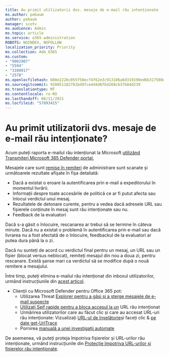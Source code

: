 ```yaml
---
title: Au primit utilizatorii dvs. mesaje de e-mail rău intenționate
ms.author: pebaum
author: pebaum
manager: scotv
ms.audience: Admin
ms.topic: article
ms.service: o365-administration
ROBOTS: NOINDEX, NOFOLLOW
localization_priority: Priority
ms.collection: Adm_O365
ms.custom:
- "9002907"
- "5594"
- "3100017"
- "2578"
ms.openlocfilehash: 608e2226c055f58ecf4f62e3c913106a6d319190ed6b317508e41514c12ba5d0
ms.sourcegitcommit: 920051182781bd97ce4d4d6fbd268cb37b84d239
ms.translationtype: MT
ms.contentlocale: ro-RO
ms.lasthandoff: 08/11/2021
ms.locfileid: "57893415"
---
```

# <a name="did-your-users-receive-malicious-email"></a>Au primit utilizatorii dvs. mesaje de e-mail rău intenționate?

Acum puteți raporta e-mailul rău intenționat la Microsoft [utilizând Transmiteri Microsoft 365 Defender portal.](https://sip.security.microsoft.com/reportsubmission?viewid=admin)

Mesajele care sunt [remise în remiteri](https://security.microsoft.com/reportsubmission?viewid=admin) de administrare sunt scanate și următoarele rezultate afișate în fișa detaliată:

- Dacă a existat o eroare la autentificarea prin e-mail a expeditorului în momentul livrării.
- Informații despre toate accesările de politică ce ar fi putut afecta sau înlocui verdictul unui mesaj.
- Rezultatele de detonare curente, pentru a vedea dacă adresele URL sau fișierele conținute în mesaj sunt rău intenționate sau nu.
- Feedback de la evaluatori

Dacă s-a găsit o înlocuire, rescanarea ar trebui să se termine în câteva minute. Dacă nu a existat o problemă în autentificarea prin e-mail sau dacă livrarea nu a fost afectată de o înlocuire, feedbackul de la evaluatori ar putea dura până la o zi.

Dacă nu sunteți de acord cu verdictul final pentru un mesaj, un URL sau un fișier (blocat versus neblocat), remiteți mesajul din nou a doua zi, pentru rescanare. Există șanse mari ca verdictul să se modifice după o nouă remitere a mesajului.

Între timp, puteți elimina e-mailul rău intenționat din inboxul utilizatorilor, urmând instrucțiunile din [acest articol](https://docs.microsoft.com/microsoft-365/compliance/search-for-and-delete-messages-in-your-organization).

- Clienții cu Microsoft Defender pentru Office 365 pot:
  - Utilizarea Threat [Explorer pentru a găsi și a șterge mesajele de e-mail suspecte](https://docs.microsoft.com/microsoft-365/security/office-365-security/investigate-malicious-email-that-was-delivered)
  - [Utilizați Seif rapide pentru a bloca accesul la un](https://docs.microsoft.com/microsoft-365/security/office-365-security/safe-links) URL rău intenționat
  - Urmărirea utilizatorilor care au făcut clic și care au accesat URL-uri rău intenționate: Vizualizați [URL-ul de înșelătorie](https://docs.microsoft.com/microsoft-365/security/office-365-security/threat-explorer)și faceți clic  &  [pe date get-UrlTrace](https://docs.microsoft.com/powershell/module/exchange/get-urltrace)
  - Pornirea [manuală a unei investigații automate](https://docs.microsoft.com/microsoft-365/security/office-365-security/automated-investigation-response-office)

De asemenea, vă puteți proteja împotriva fișierelor și URL-urilor rău intenționate, urmând instrucțiunile din [Protecție împotriva URL-urilor și fișierelor rău intenționate](https://docs.microsoft.com/microsoft-365/security/office-365-security/protect-against-threats).
